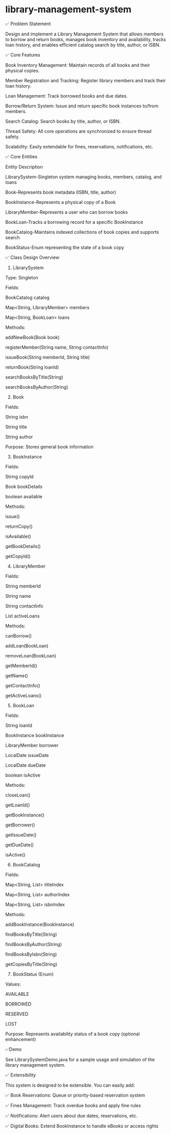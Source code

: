 # library-management-system
✅ Problem Statement

Design and implement a Library Management System that allows members to borrow and return books, manages book inventory and availability, tracks loan history, and enables efficient catalog search by title, author, or ISBN.

✅ Core Features

Book Inventory Management: Maintain records of all books and their physical copies.

Member Registration and Tracking: Register library members and track their loan history.

Loan Management: Track borrowed books and due dates.

Borrow/Return System: Issue and return specific book instances to/from members.

Search Catalog: Search books by title, author, or ISBN.

Thread Safety: All core operations are synchronized to ensure thread safety.

Scalability: Easily extendable for fines, reservations, notifications, etc.

✅ Core Entities

Entity	Description

LibrarySystem-Singleton system managing books, members, catalog, and loans

Book-Represents book metadata (ISBN, title, author)

BookInstance-Represents a physical copy of a Book

LibraryMember-Represents a user who can borrow books

BookLoan-Tracks a borrowing record for a specific BookInstance

BookCatalog-Maintains indexed collections of book copies and supports search

BookStatus-Enum representing the state of a book copy

✅ Class Design Overview

1. LibrarySystem
   
Type: Singleton

Fields:

BookCatalog catalog

Map<String, LibraryMember> members

Map<String, BookLoan> loans

Methods:

addNewBook(Book book)

registerMember(String name, String contactInfo)

issueBook(String memberId, String title)

returnBook(String loanId)

searchBooksByTitle(String)

searchBooksByAuthor(String)

2. Book
   
Fields:

String isbn

String title

String author

Purpose: Stores general book information 

3. BookInstance
   
Fields:

String copyId

Book bookDetails

boolean available

Methods:

issue()

returnCopy()

isAvailable()

getBookDetails()

getCopyId()

4. LibraryMember
   
Fields:

String memberId

String name

String contactInfo

List<BookLoan> activeLoans

Methods:

canBorrow()

addLoan(BookLoan)

removeLoan(BookLoan)

getMemberId()

getName()

getContactInfo()

getActiveLoans()

5. BookLoan
   
Fields:

String loanId

BookInstance bookInstance

LibraryMember borrower

LocalDate issueDate

LocalDate dueDate

boolean isActive

Methods:

closeLoan()

getLoanId()

getBookInstance()

getBorrower()

getIssueDate()

getDueDate()

isActive()

6. BookCatalog
   
Fields:

Map<String, List<BookInstance>> titleIndex

Map<String, List<BookInstance>> authorIndex

Map<String, List<BookInstance>> isbnIndex

Methods:

addBookInstance(BookInstance)

findBooksByTitle(String)

findBooksByAuthor(String)

findBooksByIsbn(String)

getCopiesByTitle(String)


7. BookStatus (Enum)
   
Values:

AVAILABLE

BORROWED

RESERVED

LOST

Purpose: Represents availability status of a book copy (optional enhancement)

✅Demo

See LibrarySystemDemo.java for a sample usage and simulation of the library management system.

✅ Extensibility

This system is designed to be extensible. You can easily add:

✅ Book Reservations: Queue or priority-based reservation system

✅ Fines Management: Track overdue books and apply fine rules

✅ Notifications: Alert users about due dates, reservations, etc.

✅ Digital Books: Extend BookInstance to handle eBooks or access rights



